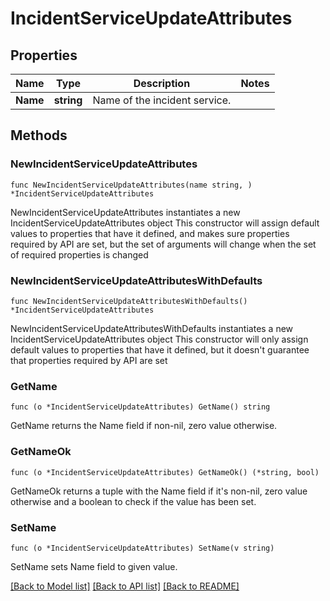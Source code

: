 # IncidentServiceUpdateAttributes

## Properties

Name | Type | Description | Notes
---- | ---- | ----------- | ------
**Name** | **string** | Name of the incident service. | 

## Methods

### NewIncidentServiceUpdateAttributes

`func NewIncidentServiceUpdateAttributes(name string, ) *IncidentServiceUpdateAttributes`

NewIncidentServiceUpdateAttributes instantiates a new IncidentServiceUpdateAttributes object
This constructor will assign default values to properties that have it defined,
and makes sure properties required by API are set, but the set of arguments
will change when the set of required properties is changed

### NewIncidentServiceUpdateAttributesWithDefaults

`func NewIncidentServiceUpdateAttributesWithDefaults() *IncidentServiceUpdateAttributes`

NewIncidentServiceUpdateAttributesWithDefaults instantiates a new IncidentServiceUpdateAttributes object
This constructor will only assign default values to properties that have it defined,
but it doesn't guarantee that properties required by API are set

### GetName

`func (o *IncidentServiceUpdateAttributes) GetName() string`

GetName returns the Name field if non-nil, zero value otherwise.

### GetNameOk

`func (o *IncidentServiceUpdateAttributes) GetNameOk() (*string, bool)`

GetNameOk returns a tuple with the Name field if it's non-nil, zero value otherwise
and a boolean to check if the value has been set.

### SetName

`func (o *IncidentServiceUpdateAttributes) SetName(v string)`

SetName sets Name field to given value.



[[Back to Model list]](../README.md#documentation-for-models) [[Back to API list]](../README.md#documentation-for-api-endpoints) [[Back to README]](../README.md)


